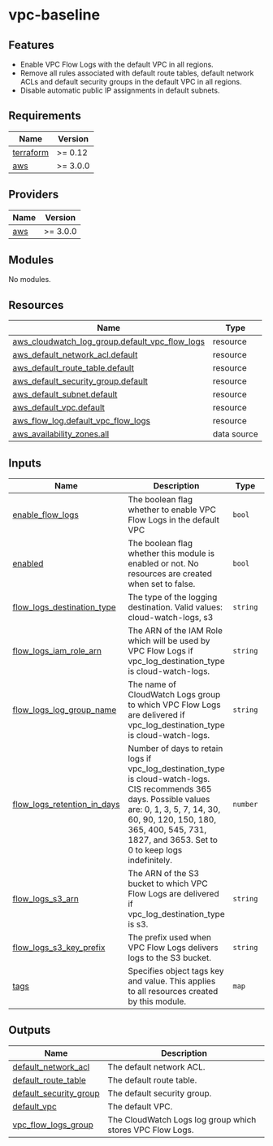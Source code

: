 # vpc-baseline

## Features

- Enable VPC Flow Logs with the default VPC in all regions.
- Remove all rules associated with default route tables, default network ACLs and default security groups in the default VPC in all regions.
- Disable automatic public IP assignments in default subnets.

<!-- BEGINNING OF PRE-COMMIT-TERRAFORM DOCS HOOK -->
## Requirements

| Name | Version |
|------|---------|
| <a name="requirement_terraform"></a> [terraform](#requirement\_terraform) | >= 0.12 |
| <a name="requirement_aws"></a> [aws](#requirement\_aws) | >= 3.0.0 |

## Providers

| Name | Version |
|------|---------|
| <a name="provider_aws"></a> [aws](#provider\_aws) | >= 3.0.0 |

## Modules

No modules.

## Resources

| Name | Type |
|------|------|
| [aws_cloudwatch_log_group.default_vpc_flow_logs](https://registry.terraform.io/providers/hashicorp/aws/latest/docs/resources/cloudwatch_log_group) | resource |
| [aws_default_network_acl.default](https://registry.terraform.io/providers/hashicorp/aws/latest/docs/resources/default_network_acl) | resource |
| [aws_default_route_table.default](https://registry.terraform.io/providers/hashicorp/aws/latest/docs/resources/default_route_table) | resource |
| [aws_default_security_group.default](https://registry.terraform.io/providers/hashicorp/aws/latest/docs/resources/default_security_group) | resource |
| [aws_default_subnet.default](https://registry.terraform.io/providers/hashicorp/aws/latest/docs/resources/default_subnet) | resource |
| [aws_default_vpc.default](https://registry.terraform.io/providers/hashicorp/aws/latest/docs/resources/default_vpc) | resource |
| [aws_flow_log.default_vpc_flow_logs](https://registry.terraform.io/providers/hashicorp/aws/latest/docs/resources/flow_log) | resource |
| [aws_availability_zones.all](https://registry.terraform.io/providers/hashicorp/aws/latest/docs/data-sources/availability_zones) | data source |

## Inputs

| Name | Description | Type | Default | Required |
|------|-------------|------|---------|:--------:|
| <a name="input_enable_flow_logs"></a> [enable\_flow\_logs](#input\_enable\_flow\_logs) | The boolean flag whether to enable VPC Flow Logs in the default VPC | `bool` | `true` | no |
| <a name="input_enabled"></a> [enabled](#input\_enabled) | The boolean flag whether this module is enabled or not. No resources are created when set to false. | `bool` | `true` | no |
| <a name="input_flow_logs_destination_type"></a> [flow\_logs\_destination\_type](#input\_flow\_logs\_destination\_type) | The type of the logging destination. Valid values: cloud-watch-logs, s3 | `string` | `"cloud-watch-logs"` | no |
| <a name="input_flow_logs_iam_role_arn"></a> [flow\_logs\_iam\_role\_arn](#input\_flow\_logs\_iam\_role\_arn) | The ARN of the IAM Role which will be used by VPC Flow Logs if vpc\_log\_destination\_type is cloud-watch-logs. | `string` | `""` | no |
| <a name="input_flow_logs_log_group_name"></a> [flow\_logs\_log\_group\_name](#input\_flow\_logs\_log\_group\_name) | The name of CloudWatch Logs group to which VPC Flow Logs are delivered if vpc\_log\_destination\_type is cloud-watch-logs. | `string` | `""` | no |
| <a name="input_flow_logs_retention_in_days"></a> [flow\_logs\_retention\_in\_days](#input\_flow\_logs\_retention\_in\_days) | Number of days to retain logs if vpc\_log\_destination\_type is cloud-watch-logs. CIS recommends 365 days. Possible values are: 0, 1, 3, 5, 7, 14, 30, 60, 90, 120, 150, 180, 365, 400, 545, 731, 1827, and 3653. Set to 0 to keep logs indefinitely. | `number` | `365` | no |
| <a name="input_flow_logs_s3_arn"></a> [flow\_logs\_s3\_arn](#input\_flow\_logs\_s3\_arn) | The ARN of the S3 bucket to which VPC Flow Logs are delivered if vpc\_log\_destination\_type is s3. | `string` | `""` | no |
| <a name="input_flow_logs_s3_key_prefix"></a> [flow\_logs\_s3\_key\_prefix](#input\_flow\_logs\_s3\_key\_prefix) | The prefix used when VPC Flow Logs delivers logs to the S3 bucket. | `string` | `"flow-logs"` | no |
| <a name="input_tags"></a> [tags](#input\_tags) | Specifies object tags key and value. This applies to all resources created by this module. | `map` | <pre>{<br>  "Terraform": true<br>}</pre> | no |

## Outputs

| Name | Description |
|------|-------------|
| <a name="output_default_network_acl"></a> [default\_network\_acl](#output\_default\_network\_acl) | The default network ACL. |
| <a name="output_default_route_table"></a> [default\_route\_table](#output\_default\_route\_table) | The default route table. |
| <a name="output_default_security_group"></a> [default\_security\_group](#output\_default\_security\_group) | The default security group. |
| <a name="output_default_vpc"></a> [default\_vpc](#output\_default\_vpc) | The default VPC. |
| <a name="output_vpc_flow_logs_group"></a> [vpc\_flow\_logs\_group](#output\_vpc\_flow\_logs\_group) | The CloudWatch Logs log group which stores VPC Flow Logs. |
<!-- END OF PRE-COMMIT-TERRAFORM DOCS HOOK -->
